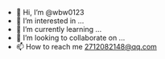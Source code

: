- 👋 Hi, I’m @wbw0123
- 👀 I’m interested in ...
- 🌱 I’m currently learning ...
- 💞️ I’m looking to collaborate on ...
- 📫 How to reach me 2712082148@qq.com

<!---
wbw0123/wbw0123 is a ✨ special ✨ repository because its `README.md` (this file) appears on your GitHub profile.
You can click the Preview link to take a look at your changes.
--->
